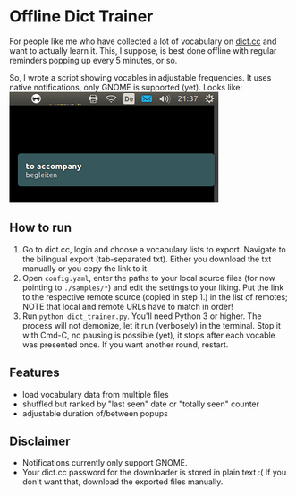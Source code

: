 Offline Dict Trainer
====================

For people like me who have collected a lot of vocabulary on [dict.cc](http://www.dict.cc)
and want to actually learn it. This, I suppose, is best done offline with
regular reminders popping up every 5 minutes, or so.

So, I wrote a script showing vocables in adjustable frequencies.
It uses native notifications, only GNOME is supported (yet). Looks like:
![popup preview](./demo.png)

How to run
----------
1. Go to dict.cc, login and choose a vocabulary lists to export.
   Navigate to the bilingual export (tab-separated txt).
   Either you download the txt manually or you copy the link to it.
2. Open `config.yaml`, enter the paths to your local source files
   (for now pointing to `./samples/*`) and edit the settings to your liking.
   Put the link to the respective remote source (copied in step 1.) in the
   list of remotes; NOTE that local and remote URLs have to match in order!
3. Run `python dict_trainer.py`. You'll need Python 3 or higher.
   The process will not demonize, let it run (verbosely) in the terminal.
   Stop it with Cmd-C, no pausing is possible (yet), it stops after each
   vocable was presented once. If you want another round, restart.

Features
--------
* load vocabulary data from multiple files
* shuffled but ranked by "last seen" date or "totally seen" counter
* adjustable duration of/between popups

Disclaimer
----------
* Notifications currently only support GNOME.
* Your dict.cc password for the downloader is stored in plain text :(
  If you don't want that, download the exported files manually.

